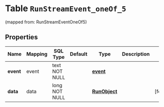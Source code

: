 
# Table `RunStreamEvent_oneOf_5`
(mapped from: RunStreamEventOneOf5)

## Properties
Name | Mapping | SQL Type | Default | Type | Description | Notes
---- | ------- | -------- | ------- | ---- | ----------- | -----
**event** | event | text NOT NULL |  | [**event**](#Event) |  | 
**data** | data | long NOT NULL |  | [**RunObject**](RunObject.md) |  |  [foreignkey]




